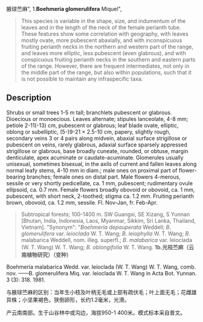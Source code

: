 腋球苎麻",
1.**Boehmeria glomerulifera** Miquel",

> This species is variable in the shape, size, and indumentum of the leaves and in the length of the neck of the female perianth tube. These features show some correlation with geography, with leaves mostly ovate, more pubescent abaxially, and with inconspicuous fruiting perianth necks in the northern and western part of the range, and leaves more elliptic, less pubescent (even glabrous), and with conspicuous fruiting perianth necks in the southern and eastern parts of the range. However, there are frequent intermediates, not only in the middle part of the range, but also within populations, such that it is not possible to maintain any infraspecific taxa.

## Description
Shrubs or small trees 1-5 m tall; branchlets pubescent or glabrous. Dioecious or monoecious. Leaves alternate; stipules lanceolate, 4-8 mm; petiole 2-11(-13) cm, pubescent or glabrous; leaf blade ovate, elliptic, oblong or subelliptic, (5-)9-21 × 2.5-10 cm, papery, slightly rough, secondary veins 3 or 4 pairs along midvein, abaxial surface strigillose or pubescent on veins, rarely glabrous, adaxial surface sparsely appressed strigillose or glabrous, base broadly cuneate, rounded, or obtuse, margin denticulate, apex acuminate or caudate-acuminate. Glomerules usually unisexual, sometimes bisexual, in the axils of current and fallen leaves along normal leafy stems, 4-10 mm in diam.; male ones on proximal part of flower-bearing branches; female ones on distal part. Male flowers 4-merous, sessile or very shortly pedicellate, ca. 1 mm, pubescent; rudimentary ovule ellipsoid, ca. 0.7 mm. Female flowers broadly obovoid or obovoid, ca. 1 mm, pubescent, with short neck, 2-toothed; stigma ca. 1.2 mm. Fruiting perianth brown, obovoid, ca. 1.2 mm, sessile. Fl. Nov-Jan, fr. Feb-Apr.

> Subtropical forests; 100-1400 m. SW Guangxi, SE Xizang, S Yunnan [Bhutan, India, Indonesia, Laos, Myanmar, Sikkim, Sri Lanka, Thailand, Vietnam].
  "Synonym": "*Boehmeria* *depauperata* Weddell; *B*. *glomerulifera* var. *leioclada* W. T. Wang; *B*. *leiophylla* W. T. Wang; *B*. malabarica Weddell, nom. illeg. superfl.; *B*. *malabarica* var. leioclada (W. T. Wang) W. T. Wang; *B*. *oblongifolia* W. T. Wang.
**1b.光枝苎麻（云南植物研究）（变种）**

Boehmeria malabarica Wedd. var. leioclada (W. T. Wang) W. T. Wang, comb. nov. ——B. glomerulifera Miq. var. leioclada W. T. Wang in Acta Bot. Yunnan. 3 (3): 318. 1981.

与腋球苎麻的区别：当年生小枝及叶柄无毛或上部有疏伏毛；叶上面无毛；花雌雄异株；小坚果褐色，狭倒卵形，长约1.2毫米，光滑。

产云南南部。生于山谷林中或沟边，海拔950-1 400米。模式标本采自普文。
